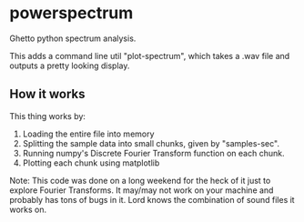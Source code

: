 powerspectrum
=============

Ghetto python spectrum analysis.

This adds a command line util "plot-spectrum", which takes a .wav file and outputs a pretty looking display.

How it works
------------
This thing works by:
1) Loading the entire file into memory
2) Splitting the sample data into small chunks, given by "samples-sec".
3) Running numpy's Discrete Fourier Transform function on each chunk.
4) Plotting each chunk using matplotlib

Note:  This code was done on a long weekend for the heck of it just to explore Fourier Transforms.  It may/may not work on your machine and probably has tons of bugs in it.  Lord knows the combination of sound files it works on.
